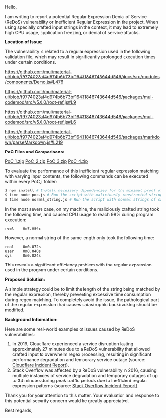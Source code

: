 Hello,

I am writing to report a potential Regular Expression Denial of Service (ReDoS) vulnerability or Inefficient Regular Expression in the project. When using specially crafted input strings in the context, it may lead to extremely high CPU usage, application freezing, or denial of service attacks.

**Location of Issue:**

The vulnerability is related to a regular expression used in the following validation file, which may result in significantly prolonged execution times under certain conditions.

https://github.com/mui/material-ui/blob/f9774023af4d974b6b73bf16431846743644d546/docs/src/modules/components/Demo.js#L476

https://github.com/mui/material-ui/blob/f9774023af4d974b6b73bf16431846743644d546/packages/mui-codemod/src/v5.0.0/root-ref.js#L9

https://github.com/mui/material-ui/blob/f9774023af4d974b6b73bf16431846743644d546/packages/mui-codemod/src/v5.0.0/root-ref.js#L6

https://github.com/mui/material-ui/blob/f9774023af4d974b6b73bf16431846743644d546/packages/markdown/parseMarkdown.js#L219

**PoC Files and Comparisons:**

[PoC_1.zip](https://github.com/user-attachments/files/17350200/PoC_1.zip)
[PoC_2.zip](https://github.com/user-attachments/files/17350201/PoC_2.zip)
[PoC_3.zip](https://github.com/user-attachments/files/17350203/PoC_3.zip)
[PoC_4.zip](https://github.com/user-attachments/files/17350202/PoC_4.zip)


To evaluate the performance of this inefficient regular expression matching with varying input contents, the following commands can be executed within every PoC_i folder:

```bash
$ npm install # Install necessary dependencies for the minimal proof of concept environment.
$ time node poc.js # Run the script with maliciously constructed string and record the running time.
$ time node normal_string.js # Run the script with normal strings of same length and record the running time.
```

In the most severe case, on my machine, the maliciously crafted string took the following time, and caused CPU usage to reach 98% during program execution:

```
real    8m7.094s
```

However, a normal string of the same length only took the following time:

```
real    0m0.072s
user    0m0.040s
sys     0m0.024s
```

This reveals a significant efficiency problem with the regular expression used in the program under certain conditions.

**Proposed Solution:**

A simple strategy could be to limit the length of the string being matched by the regular expression, thereby preventing excessive time consumption during regex matching. To completely avoid the issue, the pathological part of the regular expression that causes catastrophic backtracking should be modified.

**Background Information:**

Here are some real-world examples of issues caused by ReDoS vulnerabilities:

1. In 2019, Cloudflare experienced a service disruption lasting approximately 27 minutes due to a ReDoS vulnerability that allowed crafted input to overwhelm regex processing, resulting in significant performance degradation and temporary service outage (source: [Cloudflare Incident Report](https://blog.cloudflare.com/details-of-the-cloudflare-outage-on-july-2-2019/)).
2. Stack Overflow was affected by a ReDoS vulnerability in 2016, causing multiple instances of service degradation and temporary outages of up to 34 minutes during peak traffic periods due to inefficient regular expression patterns (source: [Stack Overflow Incident Report](http://stackstatus.net/post/147710624694/outage-postmortem-july-20-2016)).

Thank you for your attention to this matter. Your evaluation and response to this potential security concern would be greatly appreciated.

Best regards,